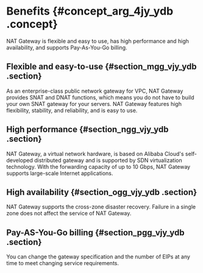 # Benefits {#concept_arg_4jy_ydb .concept}

NAT Gateway is flexible and easy to use, has high performance and high availability, and supports Pay-As-You-Go billing.

## Flexible and easy-to-use {#section_mgg_vjy_ydb .section}

As an enterprise-class public network gateway for VPC, NAT Gateway provides SNAT and DNAT functions, which means you do not have to build your own SNAT gateway for your servers. NAT Gateway features high flexibility, stability, and reliability, and is easy to use.

## High performance {#section_ngg_vjy_ydb .section}

NAT Gateway, a virtual network hardware, is based on Alibaba Cloud's self-developed distributed gateway and is supported by SDN virtualization technology. With the forwarding capacity of up to 10 Gbps, NAT Gateway supports large-scale Internet applications.

## High availability {#section_ogg_vjy_ydb .section}

NAT Gateway supports the cross-zone disaster recovery. Failure in a single zone does not affect the service of NAT Gateway.

## Pay-AS-You-Go billing {#section_pgg_vjy_ydb .section}

You can change the gateway specification and the number of EIPs at any time to meet changing service requirements.

